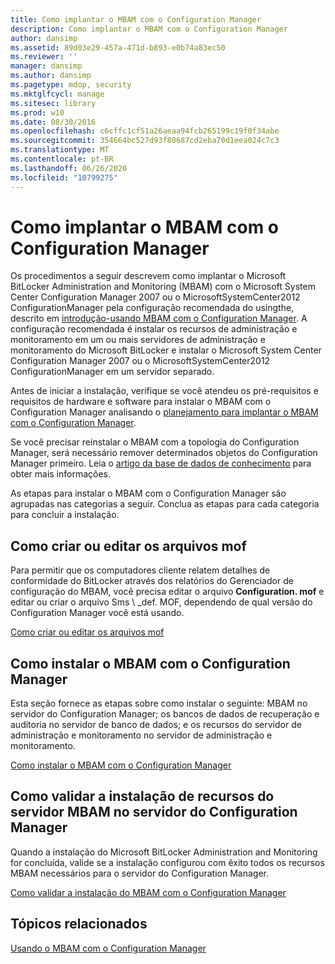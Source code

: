 ```yaml
---
title: Como implantar o MBAM com o Configuration Manager
description: Como implantar o MBAM com o Configuration Manager
author: dansimp
ms.assetid: 89d03e29-457a-471d-b893-e0b74a83ec50
ms.reviewer: ''
manager: dansimp
ms.author: dansimp
ms.pagetype: mdop, security
ms.mktglfcycl: manage
ms.sitesec: library
ms.prod: w10
ms.date: 08/30/2016
ms.openlocfilehash: c6cffc1cf51a26aeaa94fcb265199c19f0f34abe
ms.sourcegitcommit: 354664bc527d93f80687cd2eba70d1eea024c7c3
ms.translationtype: MT
ms.contentlocale: pt-BR
ms.lasthandoff: 06/26/2020
ms.locfileid: "10799275"
---
```

# Como implantar o MBAM com o Configuration Manager


Os procedimentos a seguir descrevem como implantar o Microsoft BitLocker Administration and Monitoring (MBAM) com o Microsoft System Center Configuration Manager 2007 ou o MicrosoftSystemCenter2012 ConfigurationManager pela configuração recomendada do usingthe, descrito em [introdução-usando MBAM com o Configuration Manager](getting-started---using-mbam-with-configuration-manager.md). A configuração recomendada é instalar os recursos de administração e monitoramento em um ou mais servidores de administração e monitoramento do Microsoft BitLocker e instalar o Microsoft System Center Configuration Manager 2007 ou o MicrosoftSystemCenter2012 ConfigurationManager em um servidor separado.

Antes de iniciar a instalação, verifique se você atendeu os pré-requisitos e requisitos de hardware e software para instalar o MBAM com o Configuration Manager analisando o [planejamento para implantar o MBAM com o Configuration Manager](planning-to-deploy-mbam-with-configuration-manager-2.md).

Se você precisar reinstalar o MBAM com a topologia do Configuration Manager, será necessário remover determinados objetos do Configuration Manager primeiro. Leia o [artigo da base de dados de conhecimento](https://go.microsoft.com/fwlink/?LinkId=286306) para obter mais informações.

As etapas para instalar o MBAM com o Configuration Manager são agrupadas nas categorias a seguir. Conclua as etapas para cada categoria para concluir a instalação.

## Como criar ou editar os arquivos mof


Para permitir que os computadores cliente relatem detalhes de conformidade do BitLocker através dos relatórios do Gerenciador de configuração do MBAM, você precisa editar o arquivo **Configuration. mof** e editar ou criar o arquivo Sms \ _def. MOF, dependendo de qual versão do Configuration Manager você está usando.

[Como criar ou editar os arquivos mof](how-to-create-or-edit-the-mof-files.md)

## Como instalar o MBAM com o Configuration Manager


Esta seção fornece as etapas sobre como instalar o seguinte: MBAM no servidor do Configuration Manager; os bancos de dados de recuperação e auditoria no servidor de banco de dados; e os recursos do servidor de administração e monitoramento no servidor de administração e monitoramento.

[Como instalar o MBAM com o Configuration Manager](how-to-install-mbam-with-configuration-manager.md)

## Como validar a instalação de recursos do servidor MBAM no servidor do Configuration Manager


Quando a instalação do Microsoft BitLocker Administration and Monitoring for concluída, valide se a instalação configurou com êxito todos os recursos MBAM necessários para o servidor do Configuration Manager.

[Como validar a instalação do MBAM com o Configuration Manager](how-to-validate-the-mbam-installation-with-configuration-manager.md)

## Tópicos relacionados


[Usando o MBAM com o Configuration Manager](using-mbam-with-configuration-manager.md)

 

 





